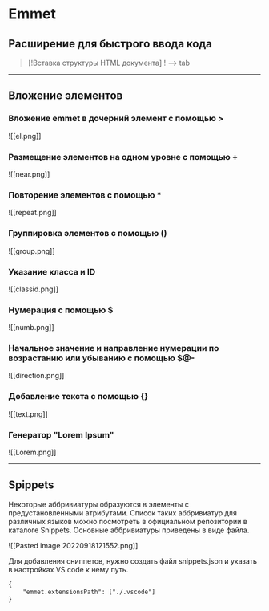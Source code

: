 # Emmet
## Расширение для быстрого ввода кода
> [!Вставка структуры HTML документа]
> ! --> tab

***
## Вложение элементов
### Вложение emmet в дочерний элемент с помощью >
![[el.png]]

### Размещение элементов на одном уровне с помощью +
![[near.png]]

### Повторение элементов с помощью *
![[repeat.png]]

### Группировка элементов с помощью ()
![[group.png]]

### Указание класса и ID
![[classid.png]]

### Нумерация с помощью $
![[numb.png]]

### Начальное значение и направление нумерации по возрастанию или убыванию с помощью $@-
![[direction.png]]

### Добавление текста с помощью {}
![[text.png]]

### Генератор "Lorem Ipsum"
![[Lorem.png]]
***
## Spippets
Некоторые аббривиатуры образуются в элементы с предустановленными атрибутами.
Список таких аббривиатур для различных языков можно посмотреть в официальном репозитории в каталоге Snippets. Основные аббривиатуры приведены в виде файла.

![[Pasted image 20220918121552.png]]

Для добавления сниппетов, нужно создать файл snippets.json и указать в настройках VS code к нему путь. 
~~~html
{
	"emmet.extensionsPath": ["./.vscode"]
}
~~~

